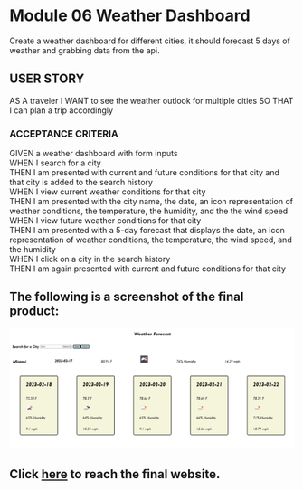 # Module 06 Weather Dashboard

Create a weather dashboard for different cities, it should forecast 5 days of weather and grabbing data from the api.

## USER STORY

AS A traveler
I WANT to see the weather outlook for multiple cities
SO THAT I can plan a trip accordingly

### ACCEPTANCE CRITERIA

GIVEN a weather dashboard with form inputs </br>
WHEN I search for a city</br>
THEN I am presented with current and future conditions for that city and that city is added to the search history</br>
WHEN I view current weather conditions for that city</br>
THEN I am presented with the city name, the date, an icon representation of weather conditions, the temperature, the humidity, and the the wind speed</br>
WHEN I view future weather conditions for that city</br>
THEN I am presented with a 5-day forecast that displays the date, an icon representation of weather conditions, the temperature, the wind speed, and the humidity</br>
WHEN I click on a city in the search history</br>
THEN I am again presented with current and future conditions for that city

## The following is a screenshot of the final product:

![alt text](assets/website.png)

## Click [here](https://dolivafig.github.io/weather_dashboard/) to reach the final website.
